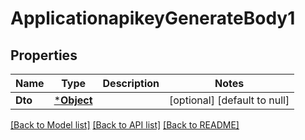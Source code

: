 # ApplicationapikeyGenerateBody1

## Properties
Name | Type | Description | Notes
------------ | ------------- | ------------- | -------------
**Dto** | [***Object**](.md) |  | [optional] [default to null]

[[Back to Model list]](../README.md#documentation-for-models) [[Back to API list]](../README.md#documentation-for-api-endpoints) [[Back to README]](../README.md)

